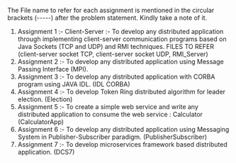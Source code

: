 The File name to refer for each assignment is mentioned in the circular brackets (-----) after the problem statement. Kindly take a note of it.
1) Assignment 1 :- Client-Server :- To develop any distributed application through implementing client-server communication programs based on Java Sockets (TCP and UDP) and RMI techniques. FILES TO REFER (client-server socket TCP, client-server socket UDP, RMI_Server)
2) Assignment 2 :- To develop any distributed application using Message Passing Interface (MPI).
3) Assignment 3 :- To develop any distributed application with CORBA program using JAVA IDL. (IDL CORBA)
4) Assignment 4 :- To develop Token Ring distributed algorithm for leader election. (Election)
5) Assignment 5 :- To create a simple web service and write any distributed application to consume the web service : Calculator (CalculatorApp)
6) Assignment 6 :- To develop any distributed application using Messaging System in Publisher-Subscriber paradigm. (PublisherSubscriber)
7) Assignment 7 :- To develop microservices framework based distributed application. (DCS7)

